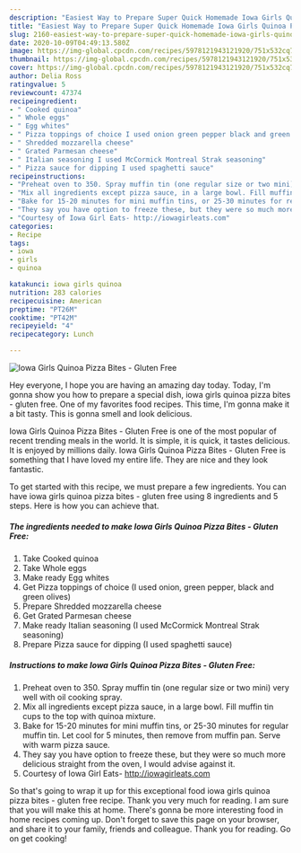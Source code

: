 ```yaml
---
description: "Easiest Way to Prepare Super Quick Homemade Iowa Girls Quinoa Pizza Bites - Gluten Free"
title: "Easiest Way to Prepare Super Quick Homemade Iowa Girls Quinoa Pizza Bites - Gluten Free"
slug: 2160-easiest-way-to-prepare-super-quick-homemade-iowa-girls-quinoa-pizza-bites-gluten-free
date: 2020-10-09T04:49:13.580Z
image: https://img-global.cpcdn.com/recipes/5978121943121920/751x532cq70/iowa-girls-quinoa-pizza-bites-gluten-free-recipe-main-photo.jpg
thumbnail: https://img-global.cpcdn.com/recipes/5978121943121920/751x532cq70/iowa-girls-quinoa-pizza-bites-gluten-free-recipe-main-photo.jpg
cover: https://img-global.cpcdn.com/recipes/5978121943121920/751x532cq70/iowa-girls-quinoa-pizza-bites-gluten-free-recipe-main-photo.jpg
author: Delia Ross
ratingvalue: 5
reviewcount: 47374
recipeingredient:
- " Cooked quinoa"
- " Whole eggs"
- " Egg whites"
- " Pizza toppings of choice I used onion green pepper black and green olives"
- " Shredded mozzarella cheese"
- " Grated Parmesan cheese"
- " Italian seasoning I used McCormick Montreal Strak seasoning"
- " Pizza sauce for dipping I used spaghetti sauce"
recipeinstructions:
- "Preheat oven to 350. Spray muffin tin (one regular size or two mini) very well with oil cooking spray."
- "Mix all ingredients except pizza sauce, in a large bowl. Fill muffin tin cups to the top with quinoa mixture."
- "Bake for 15-20 minutes for mini muffin tins, or 25-30 minutes for regular muffin tin. Let cool for 5 minutes, then remove from muffin pan. Serve with warm pizza sauce."
- "They say you have option to freeze these, but they were so much more delicious straight from the oven, I would advise against it."
- "Courtesy of Iowa Girl Eats- http://iowagirleats.com"
categories:
- Recipe
tags:
- iowa
- girls
- quinoa

katakunci: iowa girls quinoa 
nutrition: 283 calories
recipecuisine: American
preptime: "PT26M"
cooktime: "PT42M"
recipeyield: "4"
recipecategory: Lunch

---
```



![Iowa Girls Quinoa Pizza Bites - Gluten Free](https://img-global.cpcdn.com/recipes/5978121943121920/751x532cq70/iowa-girls-quinoa-pizza-bites-gluten-free-recipe-main-photo.jpg)

Hey everyone, I hope you are having an amazing day today. Today, I'm gonna show you how to prepare a special dish, iowa girls quinoa pizza bites - gluten free. One of my favorites food recipes. This time, I'm gonna make it a bit tasty. This is gonna smell and look delicious.

Iowa Girls Quinoa Pizza Bites - Gluten Free is one of the most popular of recent trending meals in the world. It is simple, it is quick, it tastes delicious. It is enjoyed by millions daily. Iowa Girls Quinoa Pizza Bites - Gluten Free is something that I have loved my entire life. They are nice and they look fantastic.




To get started with this recipe, we must prepare a few ingredients. You can have iowa girls quinoa pizza bites - gluten free using 8 ingredients and 5 steps. Here is how you can achieve that.

<!--inarticleads1-->

##### The ingredients needed to make Iowa Girls Quinoa Pizza Bites - Gluten Free:

1. Take  Cooked quinoa
1. Take  Whole eggs
1. Make ready  Egg whites
1. Get  Pizza toppings of choice (I used onion, green pepper, black and green olives)
1. Prepare  Shredded mozzarella cheese
1. Get  Grated Parmesan cheese
1. Make ready  Italian seasoning (I used McCormick Montreal Strak seasoning)
1. Prepare  Pizza sauce for dipping (I used spaghetti sauce)




<!--inarticleads2-->

##### Instructions to make Iowa Girls Quinoa Pizza Bites - Gluten Free:

1. Preheat oven to 350. Spray muffin tin (one regular size or two mini) very well with oil cooking spray.
1. Mix all ingredients except pizza sauce, in a large bowl. Fill muffin tin cups to the top with quinoa mixture.
1. Bake for 15-20 minutes for mini muffin tins, or 25-30 minutes for regular muffin tin. Let cool for 5 minutes, then remove from muffin pan. Serve with warm pizza sauce.
1. They say you have option to freeze these, but they were so much more delicious straight from the oven, I would advise against it.
1. Courtesy of Iowa Girl Eats- http://iowagirleats.com




So that's going to wrap it up for this exceptional food iowa girls quinoa pizza bites - gluten free recipe. Thank you very much for reading. I am sure that you will make this at home. There's gonna be more interesting food in home recipes coming up. Don't forget to save this page on your browser, and share it to your family, friends and colleague. Thank you for reading. Go on get cooking!
